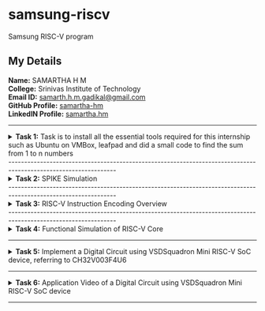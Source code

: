 # samsung-riscv
Samsung RISC-V program

## My Details

**Name:** SAMARTHA H M  
**College:** Srinivas Institute of Technology  
**Email ID:** samarth.h.m.gadikal@gmail.com  
**GitHub Profile:** [samartha-hm](https://github.com/samartha-hm)  
**LinkedIN Profile:** [samartha.hm](https://www.linkedin.com/in/samarthahm/)  

----------------------------------------------------------------------------------------------------------------

<details>
<summary><b>Task 1:</b> Task is to install all the essential tools required for this internship such as Ubuntu on VMBox, leafpad and did a small code to find the sum from 1 to n numbers</summary>   
<br>

**1. Ubuntu on VMBox, leafpad**  
![task 1/installation of VM and leafpad](https://github.com/samartha-hm/samsung-riscv/blob/main/task%201/installation%20of%20VM%20and%20leafpad%20.png)  

**2. sum1ton file code**  
![task 1/sum1ton file code](https://github.com/samartha-hm/samsung-riscv/blob/main/task%201/sum1ton%20file%20code.png)  

**3. running sum1ton c file**  
![task 1/running sum1ton c file](https://github.com/samartha-hm/samsung-riscv/blob/main/task%201/running%20sum1ton%20c%20file.png)  

**4. operations**  
![task 1/doing some operations](https://github.com/samartha-hm/samsung-riscv/blob/main/task%201/doing%20some%20operations.png)  
</details>
----------------------------------------------------------------------------------------------------------------
<details>
<summary><b>Task 2:</b> SPIKE Simulation</summary>  

**1. Before Debugging**  
![task 2/before debugging](https://github.com/samartha-hm/samsung-riscv/blob/e04f2bacbbcc7a6e35dbb42c0919963f19da62b2/task%202/before%20debuging%20.png)  

**2. Debugging**  
![task 2/debugging](https://github.com/samartha-hm/samsung-riscv/blob/e04f2bacbbcc7a6e35dbb42c0919963f19da62b2/task%202/debugging.png)  
</details>
----------------------------------------------------------------------------------------------------------------
<details>
<summary><b>Task 3:</b> RISC-V Instruction Encoding Overview</summary>   
<br>
  
**Task 3: RISC-V Instruction Encoding Overview**  
 
</details>
----------------------------------------------------------------------------------------------------------------
<details>
<summary><b>Task 4:</b> Functional Simulation of RISC-V Core</summary>   
<br>

**Task 4: Functional Simulation of RISC-V Core**  

### Steps
1. Installed simulation tools:  
   ```
   sudo apt install iverilog gtkwave
   ```  
2. Compiled the Verilog netlist and testbench:  
   ```
   iverilog -o riscv_sim riscv_core.v riscv_tb.v
   ./riscv_sim
   gtkwave riscv_sim.vcd
   ```  
3. Observed waveforms in GTKWave showing a 5-stage pipelined architecture.  

### Outputs
-  
  ![task 4/GKTWave installation](https://github.com/samartha-hm/samsung-riscv/blob/main/Task%204/GKTWave%20installation%20.png)  
-  
  ![task 4/GKTWave](https://github.com/samartha-hm/samsung-riscv/blob/main/Task%204/GKTWave.png) 
-  
  ![task 4/Waveform](https://github.com/samartha-hm/samsung-riscv/blob/main/Task%204/Waveform%20.png)
-
  ![task 4/Waveform](https://github.com/samartha-hm/samsung-riscv/blob/main/Task%204/runing%20GKTWave.png) 
-
  ![task 4/Waveform](https://github.com/samartha-hm/samsung-riscv/blob/main/Task%204/task4_rv32i.v.png) 
  


</details>

----------------------------------------------------------------------------------------------------------------

<details>
<summary><b>Task 5:</b> Implement a Digital Circuit using VSDSquadron Mini RISC-V SoC device, referring to CH32V003F4U6</summary>   
<br>

## Full Adder Implementation

### Overview
Implemented a full adder circuit using the VSDSquadron Mini (CH32V003F4U6). It adds three binary inputs (A, B, Carry-in) and outputs Sum and Carry-out via LEDs.

### Components
- VSDSquadron Mini RISC-V SoC (CH32V003F4U6)  
- 3 Switches (Inputs: A, B, Carry-in)  
- 2 LEDs (Outputs: Sum, Carry-out)  
- Resistors (10Ω for switches, 220Ω for LEDs)  
- Breadboard & Jumper Wires  

### Pin Connections
| Signal     | Pin | Connection         |  
|------------|-----|--------------------|  
| A          | PA1 | Switch 1           |  
| B          | PA2 | Switch 2           |  
| Carry-in   | PC4 | Switch 3           |  
| Sum        | PC6 | LED 1             |  
| Carry-out  | PC7 | LED 2             |  

### C Code
```c
#include <ch32v00x.h>

void GPIO_Config(void) {
    RCC_APB2PeriphClockCmd(RCC_APB2Periph_GPIOA | RCC_APB2Periph_GPIOC, ENABLE);
    GPIO_InitTypeDef GPIO_InitStructure = {0};

    // Inputs: A (PA1), B (PA2), Carry-in (PC4)
    GPIO_InitStructure.GPIO_Pin = GPIO_Pin_1 | GPIO_Pin_2;
    GPIO_InitStructure.GPIO_Mode = GPIO_Mode_IPU;
    GPIO_Init(GPIOA, &GPIO_InitStructure);
    GPIO_InitStructure.GPIO_Pin = GPIO_Pin_4;
    GPIO_Init(GPIOC, &GPIO_InitStructure);

    // Outputs: Sum (PC6), Carry-out (PC7)
    GPIO_InitStructure.GPIO_Pin = GPIO_Pin_6 | GPIO_Pin_7;
    GPIO_InitStructure.GPIO_Mode = GPIO_Mode_Out_PP;
    GPIO_Init(GPIOC, &GPIO_InitStructure);
}

int main(void) {
    GPIO_Config();
    while (1) {
        uint8_t a = GPIO_ReadInputDataBit(GPIOA, GPIO_Pin_1);
        uint8_t b = GPIO_ReadInputDataBit(GPIOA, GPIO_Pin_2);
        uint8_t cin = GPIO_ReadInputDataBit(GPIOC, GPIO_Pin_4);
        uint8_t sum = a ^ b ^ cin;              // XOR for Sum
        uint8_t cout = (a & b) | (b & cin) | (a & cin); // OR-AND for Carry-out
        GPIO_WriteBit(GPIOC, GPIO_Pin_6, sum);
        GPIO_WriteBit(GPIOC, GPIO_Pin_7, cout);
        Delay_Ms(100);
    }
}
```

### Circuit Diagram
![task 5/circuit](https://github.com/samartha-hm/samsung-riscv/blob/main/Task%205/full_adder_circuit.png) *(To be uploaded)*  
</details>

----------------------------------------------------------------------------------------------------------------

<details>
<summary><b>Task 6:</b> Application Video of a Digital Circuit using VSDSquadron Mini RISC-V SoC device</summary>   
<br>

## Full Adder Demo

### Overview
Demonstrated the full adder on the VSDSquadron Mini. Inputs (A, B, Carry-in) are toggled via switches, and outputs (Sum, Carry-out) are displayed via LEDs.

### Components
- VSDSquadron Mini RISC-V SoC (CH32V003F4U6)  
- 3 Switches  
- 2 LEDs  
- Resistors (10Ω for switches, 220Ω for LEDs)  
- Breadboard & Jumper Wires  

### Video
![task 6/video](https://github.com/samartha-hm/samsung-riscv/blob/main/Task%206/Vsd.mp4)  
*Description:* The video shows the full adder in action, with switches toggling inputs and LEDs indicating Sum and Carry-out.
 
</details>

----------------------------------------------------------------------------------------------------------------


